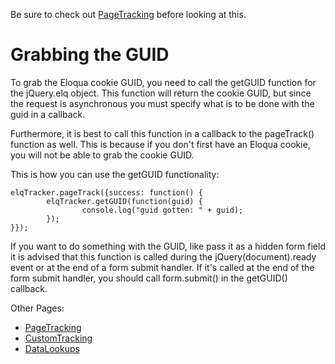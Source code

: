 Be sure to check out [PageTracking](PageTracking.md) before looking at this.

# Grabbing the GUID #

To grab the Eloqua cookie GUID, you need to call the getGUID function for the jQuery.elq object.  This function will return the cookie GUID, but since the request is asynchronous you must specify what is to be done with the guid in a callback.

Furthermore, it is best to call this function in a callback to the pageTrack() function as well.  This is because if you don't first have an Eloqua cookie, you will not be able to grab the cookie GUID.

This is how you can use the getGUID functionality:

```
elqTracker.pageTrack({success: function() { 
        elqTracker.getGUID(function(guid) { 
                console.log("guid gotten: " + guid); 
        }); 
}});  
```

If you want to do something with the GUID, like pass it as a hidden form field it is advised that this function is called during the jQuery(document).ready event or at the end of a form submit handler.  If it's called at the end of the form submit handler, you should call form.submit() in the getGUID() callback.

Other Pages:
  * [PageTracking](PageTracking.md)
  * [CustomTracking](CustomTracking.md)
  * [DataLookups](DataLookups.md)